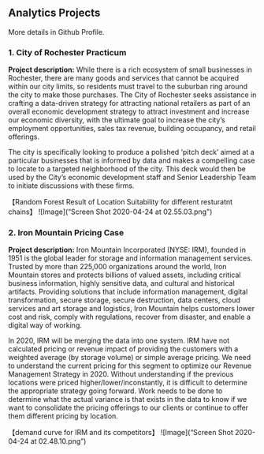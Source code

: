 ## Analytics Projects
More details in Github Profile.


### 1. City of Rochester Practicum
**Project description:** While there is a rich ecosystem of small businesses in Rochester, there are many goods and services that cannot be acquired within our city limits, so residents must travel to the suburban ring around the city to make those purchases. The City of Rochester seeks assistance in crafting a data-driven strategy for attracting national retailers as part of an overall economic development strategy to attract investment and increase our economic diversity, with the ultimate goal to increase the city’s employment opportunities, sales tax revenue, building occupancy, and retail offerings. 

The city is specifically looking to produce a polished ‘pitch deck’ aimed at a particular businesses that is informed by data and makes a compelling case to locate to a targeted neighborhood of the city. This deck would then be used by the City’s economic development staff and Senior Leadership Team to initiate discussions with these firms.

 【Random Forest Result of Location Suitability for different resturatnt chains】
![Image](“Screen Shot 2020-04-24 at 02.55.03.png")


### 2. Iron Mountain Pricing Case
**Project description:** Iron Mountain Incorporated (NYSE: IRM), founded in 1951 is the global leader for storage and information management services. Trusted by more than 225,000 organizations around the world, Iron Mountain stores and protects billions of valued assets, including critical business information, highly sensitive data, and cultural and historical artifacts. Providing solutions that include information management, digital transformation, secure storage, secure destruction, data centers, cloud services and art storage and logistics, Iron Mountain helps customers lower cost and risk, comply with regulations, recover from disaster, and enable a digital way of working.

In 2020, IRM will be merging the data into one system. IRM have not calculated pricing or revenue impact of providing the customers with a weighted average (by storage volume) or simple average pricing. We need to understand the current pricing for this segment to optimize our Revenue Management Strategy in 2020. Without understanding if the previous locations were priced higher/lower/inconstantly, it is difficult to determine the appropriate strategy going forward. Work needs to be done to determine what the actual variance is that exists in the data to know if we want to consolidate the pricing offerings to our clients or continue to offer them different pricing by location.
 
 【demand curve for IRM and its competitors】
![Image](“Screen Shot 2020-04-24 at 02.48.10.png”)
